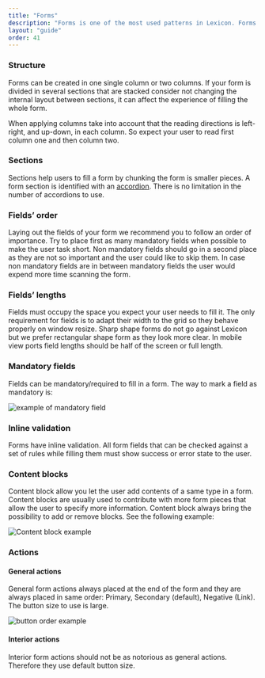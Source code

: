 ```yaml
---
title: "Forms"
description: "Forms is one of the most used patterns in Lexicon. Forms capture information from the user and transmits it to the system either to store, to produce an action or both at same time. Forms in Lexicon are defined to be full width."
layout: "guide"
order: 41
---
```


### Structure

Forms can be created in one single column or two columns. If your form is divided in several sections that are stacked consider not changing the internal layout between sections, it can affect the experience of filling the whole form.

When applying columns take into account that the reading directions is left-right, and up-down, in each column. So expect your user to read first column one and then column two.

### Sections

Sections help users to fill a form by chunking the form is smaller pieces. A form section is identified with an [accordion](../panel). There is no limitation in the number of accordions to use.

### Fields’ order

Laying out the fields of your form we recommend you to follow an order of importance. Try to place first as many mandatory fields when possible to make the user task short. Non mandatory fields should go in a second place as they are not so important and the user could like to skip them. In case non mandatory fields are in between mandatory fields the user would expend more time scanning the form.

### Fields’ lengths

Fields must occupy the space you expect your user needs to fill it. The only requirement for fields is to adapt their width to the grid so they behave properly on window resize. Sharp shape forms do not go against Lexicon but we prefer rectangular shape form as they look more clear.
In mobile view ports field lengths should be half of the screen or full length.

### Mandatory fields

Fields can be mandatory/required to fill in a form. The way to mark a field as mandatory is:

![example of mandatory field](/images/lexicon-1/textfieldMandatory.png)

### Inline validation

Forms have inline validation. All form fields that can be checked against a set of rules while filling them must show success or error state to the user.

### Content blocks
Content block allow you let the user add contents of a same type in a form. Content blocks are usually used to contribute with more form pieces that allow the user to specify more information. Content block always bring the possibility to add or remove blocks. See the following example:

![Content block example](/images/lexicon-1/contentBlock.gif)

### Actions

#### General actions

General form actions always placed at the end of the form and they are always placed in same order: Primary, Secondary (default), Negative (Link). The button size to use is large.

![button order example](/images/lexicon-1/buttonOrder.png)

#### Interior actions

Interior form actions should not be as notorious as general actions. Therefore they use default button size.





